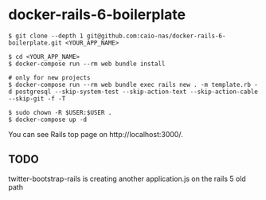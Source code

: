 # docker-rails-6-boilerplate

```
$ git clone --depth 1 git@github.com:caio-nas/docker-rails-6-boilerplate.git <YOUR_APP_NAME>

$ cd <YOUR_APP_NAME>
$ docker-compose run --rm web bundle install

# only for new projects
$ docker-compose run --rm web bundle exec rails new . -m template.rb -d postgresql --skip-system-test --skip-action-text --skip-action-cable --skip-git -f -T

$ sudo chown -R $USER:$USER .
$ docker-compose up -d
```

You can see Rails top page on http://localhost:3000/.

## TODO

twitter-bootstrap-rails is creating another application.js on the rails 5 old path
